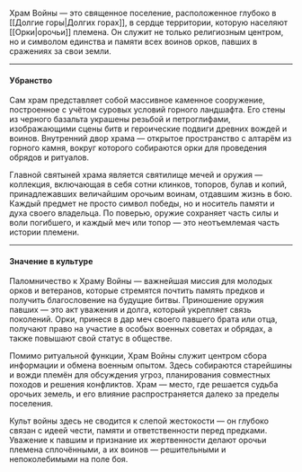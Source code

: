 
Храм Войны — это священное поселение, расположенное глубоко в [[Долгие горы|Долгих горах]], в сердце территории, которую населяют [[Орки|орочьи]] племена. Он служит не только религиозным центром, но и символом единства и памяти всех воинов орков, павших в сражениях за свои земли.

---
#### Убранство

Сам храм представляет собой массивное каменное сооружение, построенное с учётом суровых условий горного ландшафта. Его стены из черного базальта украшены резьбой и петроглифами, изображающими сцены битв и героические подвиги древних вождей и воинов. Внутренний двор храма — открытое пространство с алтарём из горного камня, вокруг которого собираются орки для проведения обрядов и ритуалов.

Главной святыней храма является святилище мечей и оружия — коллекция, включающая в себя сотни клинков, топоров, булав и копий, принадлежавших величайшим орочьим воинам, отдавшим жизнь в бою. Каждый предмет не просто символ победы, но и носитель памяти и духа своего владельца. По поверью, оружие сохраняет часть силы и воли погибшего, и каждый меч или топор — это неотъемлемая часть истории племени.

---
#### Значение в культуре

Паломничество к Храму Войны — важнейшая миссия для молодых орков и ветеранов, которые стремятся почтить память предков и получить благословение на будущие битвы. Приношение оружия павших — это акт уважения и долга, который укрепляет связь поколений. Орки, принеся в дар меч своего павшего брата или отца, получают право на участие в особых военных советах и обрядах, а также повышают свой статус в обществе.

Помимо ритуальной функции, Храм Войны служит центром сбора информации и обмена военным опытом. Здесь собираются старейшины и вожди племён для обсуждения угроз, планирования совместных походов и решения конфликтов. Храм — место, где решается судьба орочьих земель, и его влияние распространяется далеко за пределы поселения.

Культ войны здесь не сводится к слепой жестокости — он глубоко связан с идеей чести, памяти и ответственности перед предками. Уважение к павшим и признание их жертвенности делают орочьи племена сплочёнными, а их воинов — решительными и непоколебимыми на поле боя.